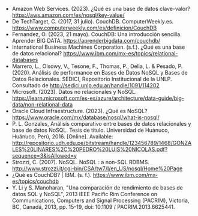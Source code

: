 - Amazon Web Services. (2023). ¿Qué es una base de datos clave-valor? https://aws.amazon.com/es/nosql/key-value/
- De TechTarget, C. (2017, 31 julio). CouchDB. ComputerWeekly.es. https://www.computerweekly.com/es/definicion/CouchDB
- Fernandez, O. (2023, 21 mayo). CouchDB: Una introducción sencilla. Aprender BIG DATA. https://aprenderbigdata.com/couchdb/
- International Business Machines Corporation. (s.f.). ¿Qué es una base de datos relacional? https://www.ibm.com/mx-es/topics/relational-databases
- Marrero, L., Olsowy, V., Tesone, F., Thomas, P., Delia, L. & Pesado, P. (2020). Análisis de performance en Bases de Datos NoSQL y Bases de Datos Relacionales. SEDICI, Repositorio Institucional de la UNLP. Consultado de http://sedici.unlp.edu.ar/handle/1091/114202
- Microsoft. (2023). Datos no relacionales y NoSQL. https://learn.microsoft.com/es-es/azure/architecture/data-guide/big-data/non-relational-data
- Oracle Cloud Infraestructure. (2023). ¿Qué es NoSQL? https://www.oracle.com/mx/database/nosql/what-is-nosql/
- P. L. Gonzales, Análisis comparativo entre bases de datos relacionales y base de datos NoSQL. Tesis de título. Universidad de Huánuco, Huánuco, Perú, 2016. [Online]. Available: http://repositorio.udh.edu.pe/bitstream/handle/123456789/1468/GONZALES%20LINARES%2C%20PEDRO%20LUIS%20NICOLAS.pdf?sequence=3&isAllowed=y
- Strozzi, C. (2007). NoSQL. NoSQL : a non-SQL RDBMS. http://www.strozzi.it/cgi-bin/CSA/tw7/I/en_US/nosql/Home%20Page
- ¿Qué es CouchDB? | IBM. (s. f.). https://www.ibm.com/mx-es/topics/couchdb
- Y. Li y S. Manoharan, "Una comparación de rendimiento de bases de datos SQL y NoSQL", 2013 IEEE Pacific Rim Conference on Communications, Computers and Signal Processing (PACRIM), Victoria, BC, Canadá, 2013, pp. 15-19, doi: 10.1109 / PACRIM.2013.6625441.
